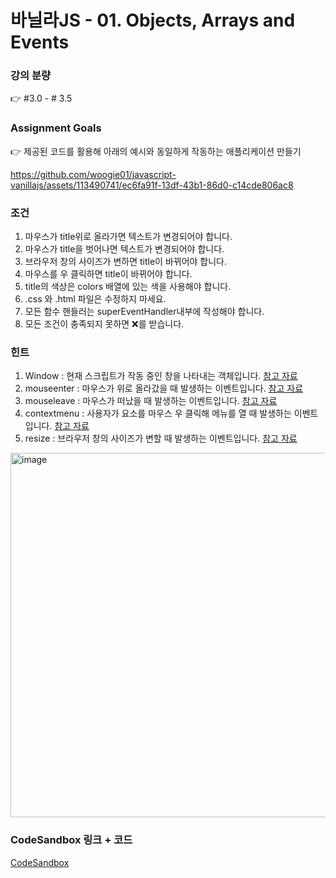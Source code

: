 # 바닐라JS - 01. Objects, Arrays and Events

### 강의 분량
👉 #3.0 - # 3.5

### Assignment Goals
👉 제공된 코드를 활용해 아래의 예시와 동일하게 작동하는 애플리케이션 만들기

https://github.com/woogie01/javascript-vanillajs/assets/113490741/ec6fa91f-13df-43b1-86d0-c14cde806ac8

### 조건
1. 마우스가 title위로 올라가면 텍스트가 변경되어야 합니다.
1. 마우스가 title을 벗어나면 텍스트가 변경되어야 합니다.
1. 브라우저 창의 사이즈가 변하면 title이 바뀌어야 합니다.
1. 마우스를 우 클릭하면 title이 바뀌어야 합니다.
1. title의 색상은 colors 배열에 있는 색을 사용해야 합니다.
1. .css 와 .html 파일은 수정하지 마세요.
1. 모든 함수 핸들러는 superEventHandler내부에 작성해야 합니다.
1. 모든 조건이 충족되지 못하면 ❌를 받습니다.

### 힌트
1. Window : 현재 스크립트가 작동 중인 창을 나타내는 객체입니다. [참고 자료](https://developer.mozilla.org/ko/docs/Web/API/Window)
1. mouseenter : 마우스가 위로 올라갔을 때 발생하는 이벤트입니다. [참고 자료](https://developer.mozilla.org/en-US/docs/Web/API/Element/mouseenter_event)
1. mouseleave : 마우스가 떠났을 때 발생하는 이벤트입니다. [참고 자료](https://developer.mozilla.org/en-US/docs/Web/API/Element/mouseleave_event)
1. contextmenu : 사용자가 요소를 마우스 우 클릭해 메뉴를 열 때 발생하는 이벤트입니다. [참고 자료](https://developer.mozilla.org/en-US/docs/Web/API/Element/contextmenu_event)
1. resize : 브라우저 창의 사이즈가 변할 때 발생하는 이벤트입니다. [참고 자료](https://developer.mozilla.org/ko/docs/Web/API/Window/resize_event)

<img width="583" alt="image" src="https://github.com/woogie01/javascript-vanillajs/assets/113490741/cbd20c52-2bed-46e4-aa96-016baaed0d9a">

### CodeSandbox 링크 + 코드  
[CodeSandbox](https://codesandbox.io/p/sandbox/javascript-01-6ghmnv?layout=%257B%2522sidebarPanel%2522%253A%2522EXPLORER%2522%252C%2522rootPanelGroup%2522%253A%257B%2522direction%2522%253A%2522horizontal%2522%252C%2522contentType%2522%253A%2522UNKNOWN%2522%252C%2522type%2522%253A%2522PANEL_GROUP%2522%252C%2522id%2522%253A%2522ROOT_LAYOUT%2522%252C%2522panels%2522%253A%255B%257B%2522type%2522%253A%2522PANEL_GROUP%2522%252C%2522contentType%2522%253A%2522UNKNOWN%2522%252C%2522direction%2522%253A%2522vertical%2522%252C%2522id%2522%253A%2522cluaojuj900063b6ghrqiqprx%2522%252C%2522sizes%2522%253A%255B100%252C0%255D%252C%2522panels%2522%253A%255B%257B%2522type%2522%253A%2522PANEL_GROUP%2522%252C%2522contentType%2522%253A%2522EDITOR%2522%252C%2522direction%2522%253A%2522horizontal%2522%252C%2522id%2522%253A%2522EDITOR%2522%252C%2522panels%2522%253A%255B%257B%2522type%2522%253A%2522PANEL%2522%252C%2522contentType%2522%253A%2522EDITOR%2522%252C%2522id%2522%253A%2522cluaojuj800023b6g8hg20ju8%2522%257D%255D%257D%252C%257B%2522type%2522%253A%2522PANEL_GROUP%2522%252C%2522contentType%2522%253A%2522SHELLS%2522%252C%2522direction%2522%253A%2522horizontal%2522%252C%2522id%2522%253A%2522SHELLS%2522%252C%2522panels%2522%253A%255B%257B%2522type%2522%253A%2522PANEL%2522%252C%2522contentType%2522%253A%2522SHELLS%2522%252C%2522id%2522%253A%2522cluaojuj800033b6gpmqzvmdk%2522%257D%255D%252C%2522sizes%2522%253A%255B100%255D%257D%255D%257D%252C%257B%2522type%2522%253A%2522PANEL_GROUP%2522%252C%2522contentType%2522%253A%2522DEVTOOLS%2522%252C%2522direction%2522%253A%2522vertical%2522%252C%2522id%2522%253A%2522DEVTOOLS%2522%252C%2522panels%2522%253A%255B%257B%2522type%2522%253A%2522PANEL%2522%252C%2522contentType%2522%253A%2522DEVTOOLS%2522%252C%2522id%2522%253A%2522cluaojuj800053b6g9jjycqh9%2522%257D%255D%252C%2522sizes%2522%253A%255B100%255D%257D%255D%252C%2522sizes%2522%253A%255B60.67634802762164%252C39.32365197237836%255D%257D%252C%2522tabbedPanels%2522%253A%257B%2522cluaojuj800023b6g8hg20ju8%2522%253A%257B%2522tabs%2522%253A%255B%257B%2522id%2522%253A%2522cluaojuj800013b6gjik668ih%2522%252C%2522mode%2522%253A%2522permanent%2522%252C%2522type%2522%253A%2522FILE%2522%252C%2522filepath%2522%253A%2522%252Fsrc%252Findex.html%2522%252C%2522state%2522%253A%2522IDLE%2522%257D%255D%252C%2522id%2522%253A%2522cluaojuj800023b6g8hg20ju8%2522%252C%2522activeTabId%2522%253A%2522cluaojuj800013b6gjik668ih%2522%257D%252C%2522cluaojuj800053b6g9jjycqh9%2522%253A%257B%2522tabs%2522%253A%255B%257B%2522id%2522%253A%2522cluaojuj800043b6g86zvs03b%2522%252C%2522mode%2522%253A%2522permanent%2522%252C%2522type%2522%253A%2522UNASSIGNED_PORT%2522%252C%2522port%2522%253A0%252C%2522path%2522%253A%2522%252F%2522%257D%255D%252C%2522id%2522%253A%2522cluaojuj800053b6g9jjycqh9%2522%252C%2522activeTabId%2522%253A%2522cluaojuj800043b6g86zvs03b%2522%257D%252C%2522cluaojuj800033b6gpmqzvmdk%2522%253A%257B%2522tabs%2522%253A%255B%255D%252C%2522id%2522%253A%2522cluaojuj800033b6gpmqzvmdk%2522%257D%257D%252C%2522showDevtools%2522%253Atrue%252C%2522showShells%2522%253Afalse%252C%2522showSidebar%2522%253Atrue%252C%2522sidebarPanelSize%2522%253A15%257D)
